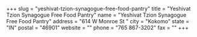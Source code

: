 +++
slug = "yeshivat-tzion-synagogue-free-food-pantry"
title = "Yeshivat Tzion Synagogue Free Food Pantry"
name = "Yeshivat Tzion Synagogue Free Food Pantry"
address = "614 W Monroe St "
city = "Kokomo"
state = "IN"
postal = "46901"
website = ""
phone = "765 867-3202"
fax = ""
+++

